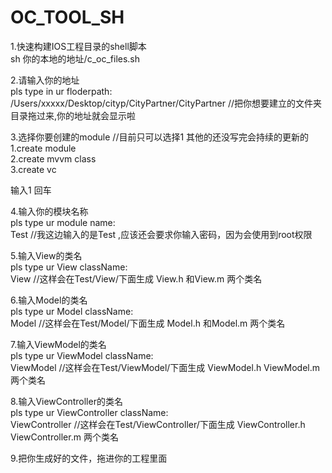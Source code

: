 # OC_TOOL_SH

1.快速构建IOS工程目录的shell脚本 <br>
sh 你的本地的地址/c_oc_files.sh <br>

2.请输入你的地址 <br>
pls type in ur floderpath: <br>
/Users/xxxxx/Desktop/cityp/CityPartner/CityPartner //把你想要建立的文件夹目录拖过来,你的地址就会显示啦  <br>

3.选择你要创建的module //目前只可以选择1 其他的还没写完会持续的更新的 <br>
1.create module <br>
2.create mvvm class <br>
3.create vc <br>
 
输入1 回车 <br>

4.输入你的模块名称  <br>
pls type ur module name:  <br>
Test //我这边输入的是Test ,应该还会要求你输入密码，因为会使用到root权限  <br>


5.输入View的类名 <br>
pls type ur View className: <br>
View //这样会在Test/View/下面生成 View.h 和View.m 两个类名 <br>

6.输入Model的类名  <br>
pls type ur Model className:  <br>
Model //这样会在Test/Model/下面生成 Model.h 和Model.m 两个类名  <br>

7.输入ViewModel的类名 <br>
pls type ur ViewModel className: <br>
ViewModel //这样会在Test/ViewModel/下面生成 ViewModel.h ViewModel.m 两个类名 <br>

8.输入ViewController的类名 <br>
pls type ur ViewController className: <br> 
ViewController //这样会在Test/ViewController/下面生成 ViewController.h ViewController.m 两个类名 <br>

9.把你生成好的文件，拖进你的工程里面 <br>
